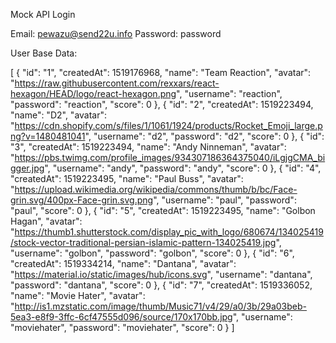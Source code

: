 Mock API Login

Email:    pewazu@send22u.info
Password: password

User Base Data:

[
  {
    "id": "1",
    "createdAt": 1519176968,
    "name": "Team Reaction",
    "avatar": "https://raw.githubusercontent.com/rexxars/react-hexagon/HEAD/logo/react-hexagon.png",
    "username": "reaction",
    "password": "reaction",
    "score": 0
  },
  {
    "id": "2",
    "createdAt": 1519223494,
    "name": "D2",
    "avatar": "https://cdn.shopify.com/s/files/1/1061/1924/products/Rocket_Emoji_large.png?v=1480481041",
    "username": "d2",
    "password": "d2",
    "score": 0
  },
  {
    "id": "3",
    "createdAt": 1519223494,
    "name": "Andy Ninneman",
    "avatar": "https://pbs.twimg.com/profile_images/934307186364375040/iLgjgCMA_bigger.jpg",
    "username": "andy",
    "password": "andy",
    "score": 0
  },
  {
    "id": "4",
    "createdAt": 1519223495,
    "name": "Paul Buss",
    "avatar": "https://upload.wikimedia.org/wikipedia/commons/thumb/b/bc/Face-grin.svg/400px-Face-grin.svg.png",
    "username": "paul",
    "password": "paul",
    "score": 0
  },
  {
    "id": "5",
    "createdAt": 1519223495,
    "name": "Golbon Hagan",
    "avatar": "https://thumb1.shutterstock.com/display_pic_with_logo/680674/134025419/stock-vector-traditional-persian-islamic-pattern-134025419.jpg",
    "username": "golbon",
    "password": "golbon",
    "score": 0
  },
  {
    "id": "6",
    "createdAt": 1519334214,
    "name": "Dantana",
    "avatar": "https://material.io/static/images/hub/icons.svg",
    "username": "dantana",
    "password": "dantana",
    "score": 0
  },
  {
    "id": "7",
    "createdAt": 1519336052,
    "name": "Movie Hater",
    "avatar": "http://is1.mzstatic.com/image/thumb/Music71/v4/29/a0/3b/29a03beb-5ea3-e8f9-3ffc-6cf47555d096/source/170x170bb.jpg",
    "username": "moviehater",
    "password": "moviehater",
    "score": 0
  }
]